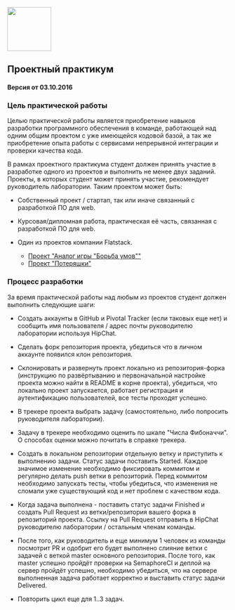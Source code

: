 [<img src="http://www.flatstack.com/logo.svg" width="100"/>](http://www.flatstack.com)
## Проектный практикум
#### Версия от 03.10.2016
### Цель практической работы

Целью практической работы является приобретение навыков разработки программного обеспечения в команде, работающей над одним общим проектом с уже имеющейся кодовой базой, а так же приобретение опыта работы с сервисами непрерывной интеграции и проверки качества кода.

В рамках проектного практикума студент должен принять участие в разработке одного из проектов и выполнить не менее двух заданий. Проекты, в которых студент может принять участие, рекомендует руководитель лаборатории. Таким проектом может быть:

* Собственный проект / стартап, так или иначе связанный с разработкой ПО для web.

* Курсовая/дипломная работа, практическая её часть, связанная с разработкой ПО для web.

* Один из проектов компании Flatstack.
  * [Проект "Аналог игры "Борьба умов""](sandbox_game.md)
  * [Проект "Потеряшки"](sandbox_lostthing.md)

### Процесс разработки

За время практической работы над любым из проектов студент должен выполнить следующие шаги:

* Создать аккаунты в GitHub и Pivotal Tracker (если таковых еще нет) и сообщить имя пользователя / адрес почты руководителю лаборатории используя HipChat.
* Сделать форк репозитория проекта, убедиться что в личном аккаунте появился клон репозитория.
* Склонировать и развернуть проект локально из репозитория-форка (инструкцию по развёртыванию и первоначальной настройке проекта можно найти в README в корне проекта), убедиться, что локально проект запускается, работает регистрация и аутентификацию пользователей, все тесты проходят успешно.

* В трекере проекта выбрать задачу (самостоятельно, либо попросить руководителя лаборатории).

* Задачу в трекере необходимо оценить по шкале "Числа Фибоначчи". О способах оценки можно почитать в справке трекера.

* Создать в локальном репозитории отдельную ветку и приступить к выполнению задачи. Статус задачи поставить Started. Каждое значимое изменение необходимо фиксировать коммитом и регулярно делать push ветки в репозиторий. Перед коммитом необходимо запускать тесты, чтобы убедиться, что изменения не сломали уже существующий код и нет проблем с качеством кода.

* Когда задача выполнена - поставить статус задачи Finished и создать Pull Request из ветки/репозитория вашего форка в репозиторий проекта. Ссылку на Pull Request отправить в HipChat руководителю лаборатории / остальным членам команды.

* После того, как руководитель и еще минимум 1 человек из команды посмотрит PR и одобрит его будет выполнено слияние ветки с задачей с веткой master основного репозитория. После того, как master успешно пройдёт проверки на SemaphoreCI и деплой на сервер пройдёт успешно, необходимо убедиться, что на сервере выполненная задача работает корректно и выставить статус задачи Delivered.

* Повторить цикл еще для 1..3 задач.
